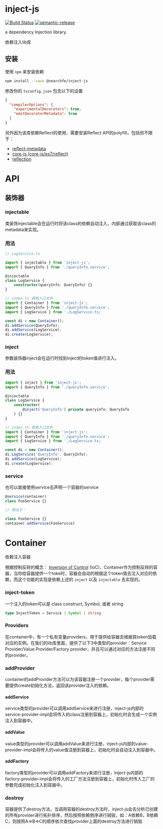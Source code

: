 # inject-js
[![Build Status](https://travis-ci.org/searchfe/inject-js.svg?branch=master)](https://travis-ci.org/github/searchfe/inject-js)
[![semantic-release](https://img.shields.io/badge/%20%20%F0%9F%93%A6%F0%9F%9A%80-semantic--release-e10079.svg)](https://github.com/searchfe/inject-js)

a dependency Injection library.

依赖注入lib库

## 安装

使用 `npm` 来安装依赖

```sh
npm install --save @searchfe/inject-js
```

修改你的 `tsconfig.json` 包含以下的设置

```json
{
  "compilerOptions": {
    "experimentalDecorators": true,
    "emitDecoratorMetadata": true
  }
}
```

另外因为该库依赖Reflect的使用，需要安装Reflect API的polyfill，包括但不限于：


- [reflect-metadata](https://www.npmjs.com/package/reflect-metadata)
- [core-js (core-js/es7/reflect)](https://www.npmjs.com/package/core-js)
- [reflection](https://www.npmjs.com/package/@abraham/reflection)

# API

## 装饰器

### injectable

类装饰injectable会在运行时将该class的依赖自动注入，内部通过获取该class的metadata来实现。

### 用法

```typescript
// LogService.ts

import { injectable } from 'inject-js';
import { QueryInfo } from './queryInfo.service';

@injectable
class LogService {
    constructor(queryInfo: QueryInfo) {}
}

// index.ts 调用入口文件
import { Container } from 'inject-js';
import { QueryInfo } from './queryInfo.service';
import { LogService } from './LogService.ts;

const di = new Container();
di.addService(QueryInfo);
di.addService(LogService);
di.create(LogService);

```

### inject

参数装饰器inject会在运行时找到inject的token值进行注入。

### 用法

```typescript
import { inject } from 'inject-js';
import { QueryInfo } from './queryInfo.service';

@injectable
class LogService {
    constructor(
        @inject('QueryInfo') private queryinfo: QueryInfo
    ) {}
}

// index.ts 调用入口文件
import { Container } from 'inject-js';
import { QueryInfo } from './queryInfo.service';
import { LogService } from './LogService.ts;

const di = new Container();
di.LogService('QueryInfo', QueryInfo);
di.addService(LogService);
di.create(LogService);

```

### service

也可以直接使用service去声明一个容器的service

```typescript
@service(container)
class FooService {}

// 相当于：

class FooService {}
container.addService(FooService)
```

# Container

依赖注入容器

根据控制反转的概念： [Inversion of Control](https://en.wikipedia.org/wiki/Inversion_of_control) (IoC)，Container作为控制反转的容器，当你给容器提供一个toke时，容器会自动的根据这个token值去注入对应的依赖，而这个功能的实现是依赖上述的 `inject` 以及 `injectable` 去实现的。

### inject-token

一个注入的token可以是 class construct, Symbol, 或者 string

```typescript
type InjectToken = Service | Symbol | string
```

### Providers

在container中，有一个私有变量providers，用于提供给容器去根据其token加载对应的实例。在我们的lib库里面，提供了以下3中类型的provider：Service Provider/Value Provider/Factory provider，并且可以通过对应的方法注册不同的provider。

### addProvider

container的addProvider方法可以为该容器注册一个provider，每个provider需要提供create初始化方法，返回该provider注入的依赖。

#### addService

service类型的provider可以调用addService来进行注册，inject-js内部的service-provider-impl会将传入的class注册到容器上，初始化时会生成一个实例注入到容器中。

#### addValue

value类型的provider可以调用addValue来进行注册，inject-js内部的value-provider-impl会将传入的value值注册到容器上，初始化时会自动注入到容器中。

#### addFactory

factory类型的provider可以调用addFactory来进行注册，inject-js内部的factory-provider-impl会将传入的工厂方法注册到容器上，初始化时传入工厂的参数完成初始化注入到容器中。

### destroy

容器提供了destroy方法，当调用容器的destroy方法时，inject-js会去分析已创建的所有provider进行拓扑排序，然后按照依赖倒序进行销毁，如：A依赖B，B依赖C，则按照A=>B=>C的顺序依次查找provider上面的destroy方法进行销毁
